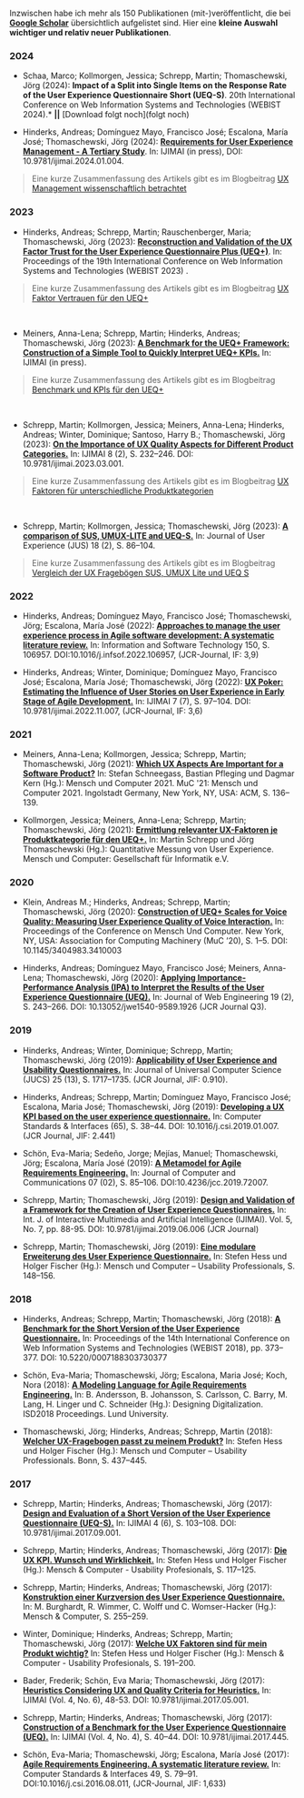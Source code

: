 Inzwischen habe ich mehr als 150 Publikationen (mit-)veröffentlicht, die bei [**Google Scholar**](https://scholar.google.de/citations?sortby=pubdate&hl=de&user=-Oj8JzgAAAAJ) übersichtlich aufgelistet sind. Hier eine **kleine Auswahl wichtiger und relativ neuer Publikationen**.

### 2024 ###
* Schaa, Marco; Kollmorgen, Jessica; Schrepp, Martin; Thomaschewski, Jörg (2024): __Impact of a Split into Single Items on the Response Rate of the User Experience Questionnaire Short (UEQ-S)__. 20th International Conference on Web Information Systems and Technologies (WEBIST 2024).* **||** [Download folgt noch](folgt noch)


* Hinderks, Andreas; Domínguez Mayo, Francisco José; Escalona, María José; Thomaschewski, Jörg (2024): [**Requirements for User Experience Management - A Tertiary Study**](https://reunir.unir.net/bitstream/handle/123456789/16005/ip2024_01_004.pdf). In: IJIMAI (in press), DOI: 10.9781/ijimai.2024.01.004.
> Eine kurze Zusammenfassung des Artikels gibt es im Blogbeitrag [UX Management wissenschaftlich betrachtet](https://thomaschewski.de/2024/03/15/ux-management-wissenschaftlich-betrachtet/)


### 2023 ###
* Hinderks, Andreas; Schrepp, Martin; Rauschenberger, Maria; Thomaschewski, Jörg (2023): [**Reconstruction and Validation of the UX Factor Trust for the User Experience Questionnaire Plus (UEQ+)**](https://www.scitepress.org/Papers/2023/121867/121867.pdf). In: Proceedings of the 19th International Conference on Web Information Systems and Technologies (WEBIST 2023) .
> Eine kurze Zusammenfassung des Artikels gibt es im Blogbeitrag [UX Faktor Vertrauen für den UEQ+](https://thomaschewski.de/2023/12/10/ux-faktor-vertrauen-f%C3%BCr-den-ueq/)

<br>

* Meiners, Anna-Lena; Schrepp, Martin; Hinderks, Andreas; Thomaschewski, Jörg (2023): [**A Benchmark for the UEQ+ Framework: Construction of a Simple Tool to Quickly Interpret UEQ+ KPIs.**](https://www.ijimai.org/journal/bibcite/reference/3316)  In: IJIMAI (in press).
> Eine kurze Zusammenfassung des Artikels gibt es im Blogbeitrag [Benchmark und KPIs für den UEQ+](https://thomaschewski.de/2023/12/09/benchmark-und-kpis-f%C3%BCr-den-ueq/)

<br>

* Schrepp, Martin; Kollmorgen, Jessica; Meiners, Anna-Lena; Hinderks, Andreas; Winter, Dominique; Santoso, Harry B.; Thomaschewski, Jörg (2023): [**On the Importance of UX Quality Aspects for Different Product Categories.**](https://www.ijimai.org/journal/bibcite/reference/3288) In: IJIMAI 8 (2), S. 232–246. DOI: 10.9781/ijimai.2023.03.001.
> Eine kurze Zusammenfassung des Artikels gibt es im Blogbeitrag [UX Faktoren für unterschiedliche Produktkategorien](https://thomaschewski.de/2023/12/09/ux-faktoren-f%C3%BCr-unterschiedliche-produktkategorien/)

<br>


* Schrepp, Martin; Kollmorgen, Jessica; Thomaschewski, Jörg (2023): [**A comparison of SUS, UMUX-LITE and UEQ-S.**](https://uxpajournal.org/sus-umux-lite-ueq-s/) In: Journal of User Experience (JUS) 18 (2), S. 86–104. 
> Eine kurze Zusammenfassung des Artikels gibt es im Blogbeitrag [Vergleich der UX Fragebögen SUS, UMUX Lite und UEQ S](https://thomaschewski.de/2023/12/01/vergleich-der-ux-frageb%C3%B6gen-sus-umux-lite-und-ueq-s/)



### 2022 ###

* Hinderks, Andreas; Domínguez Mayo, Francisco José; Thomaschewski, Jörg; Escalona, María José (2022): [**Approaches to manage the user experience process in Agile software development: A systematic literature review.**](https://idus.us.es/handle/11441/144291?locale-attribute=en)  In: Information and Software Technology 150, S. 106957. DOI:10.1016/j.infsof.2022.106957, (JCR-Journal, IF: 3,9)

* Hinderks, Andreas; Winter, Dominique; Domínguez Mayo, Francisco José; Escalona, María José; Thomaschewski, Jörg (2022): [**UX Poker: Estimating the Influence of User Stories on User Experience in Early Stage of Agile Development.**](https://www.ijimai.org/journal/bibcite/reference/3220)  In: IJIMAI 7 (7), S. 97–104. DOI: 10.9781/ijimai.2022.11.007, (JCR-Journal, IF: 3,6)

### 2021 ###

* Meiners, Anna-Lena; Kollmorgen, Jessica; Schrepp, Martin; Thomaschewski, Jörg (2021): [**Which UX Aspects Are Important for a Software Product?**](https://www.researchgate.net/publication/354562436_Which_UX_Aspects_Are_Important_for_a_Software_Product_Importance_Ratings_of_UX_Aspects_for_Software_Products_for_Measurement_with_the_UEQ)  In: Stefan Schneegass, Bastian Pfleging und Dagmar Kern (Hg.): Mensch und Computer 2021. MuC '21: Mensch und Computer 2021. Ingolstadt Germany, New York, NY, USA: ACM, S. 136–139.

* Kollmorgen, Jessica; Meiners, Anna-Lena; Schrepp, Martin; Thomaschewski, Jörg (2021): [**Ermittlung relevanter UX-Faktoren je Produktkategorie für den UEQ+.**](https://www.researchgate.net/publication/352995155_Ermittlung_relevanter_UX-Faktoren_je_Produktkategorie_fur_den_UEQ)  In: Martin Schrepp und Jörg Thomaschewski (Hg.): Quantitative Messung von User Experience. Mensch und Computer: Gesellschaft für Informatik e.V.

### 2020 ###

* Klein, Andreas M.; Hinderks, Andreas; Schrepp, Martin; Thomaschewski, Jörg (2020): [**Construction of UEQ+ Scales for Voice Quality: Measuring User Experience Quality of Voice Interaction.**](https://idus.us.es/handle/11441/105211)  In: Proceedings of the Conference on Mensch Und Computer. New York, NY, USA: Association for Computing Machinery (MuC ’20), S. 1–5. DOI: 10.1145/3404983.3410003

* Hinderks, Andreas; Domínguez Mayo, Francisco José; Meiners, Anna-Lena; Thomaschewski, Jörg (2020): [**Applying Importance-Performance Analysis (IPA) to Interpret the Results of the User Experience Questionnaire (UEQ).**](https://idus.us.es/handle/11441/105508)  In: Journal of Web Engineering 19 (2), S. 243–266. DOI: 10.13052/jwe1540-9589.1926 (JCR Journal Q3).

### 2019 ###

* Hinderks, Andreas; Winter, Dominique; Schrepp, Martin; Thomaschewski, Jörg (2019): [**Applicability of User Experience and Usability Questionnaires.**]( http://www.jucs.org/jucs_25_13/applicability_of_user_experience)  In: Journal of Universal Computer Science (JUCS) 25 (13), S. 1717–1735. (JCR Journal, JIF: 0.910).

* Hinderks, Andreas; Schrepp, Martin; Domínguez Mayo, Francisco José; Escalona, Maria José; Thomaschewski, Jörg (2019): [**Developing a UX KPI based on the user experience questionnaire.**](https://idus.us.es/handle/11441/105435?locale-attribute=en)  In: Computer Standards & Interfaces (65), S. 38–44. DOI: 10.1016/j.csi.2019.01.007. (JCR Journal, JIF: 2.441)

* Schön, Eva-Maria; Sedeño, Jorge; Mejías, Manuel; Thomaschewski, Jörg; Escalona, María José (2019): [**A Metamodel for Agile Requirements Engineering.**](https://idus.us.es/handle/11441/102454)  In: Journal of Computer and Communications 07 (02), S. 85–106. DOI:10.4236/jcc.2019.72007. 

* Schrepp, Martin; Thomaschewski, Jörg (2019): [**Design and Validation of a Framework for the Creation of User Experience Questionnaires.**](https://www.ijimai.org/journal/node/3211)  In: Int. J. of Interactive Multimedia and Artificial Intelligence (IJIMAI). Vol. 5, No. 7, pp. 88-95. DOI: 10.9781/ijimai.2019.06.006 (JCR Journal)

* Schrepp, Martin; Thomaschewski, Jörg (2019): [**Eine modulare Erweiterung des User Experience Questionnaire.**](https://dl.gi.de/bitstream/handle/20.500.12116/24466/muc2019-up-0108.pdf)  In: Stefen Hess und Holger Fischer (Hg.): Mensch und Computer – Usability Professionals, S. 148–156.

### 2018 ###

* Hinderks, Andreas; Schrepp, Martin; Thomaschewski, Jörg (2018): [**A Benchmark for the Short Version of the User Experience Questionnaire.**](https://www.researchgate.net/publication/327473482_A_Benchmark_for_the_Short_Version_of_the_User_Experience_Questionnaire)   In: Proceedings of the 14th International Conference on Web Information Systems and Technologies (WEBIST 2018), pp. 373–377. DOI: 10.5220/0007188303730377

* Schön, Eva-Maria; Thomaschewski, Jörg; Escalona, Maria José; Koch, Nora (2018): [**A Modeling Language for Agile Requirements Engineering.**](https://idus.us.es/handle/11441/88295)  In: B. Andersson, B. Johansson, S. Carlsson, C. Barry, M. Lang, H. Linger und C. Schneider (Hg.): Designing Digitalization. ISD2018 Proceedings. Lund University.

* Thomaschewski, Jörg; Hinderks, Andreas; Schrepp, Martin (2018): [**Welcher UX-Fragebogen passt zu meinem Produkt?**](https://dl.gi.de/bitstream/handle/20.500.12116/16786/Beitrag_150_final__a.pdf)  In: Stefen Hess und Holger Fischer (Hg.): Mensch und Computer – Usability Professionals. Bonn, S. 437–445.

### 2017 ###

* Schrepp, Martin; Hinderks, Andreas; Thomaschewski, Jörg (2017): [**Design and Evaluation of a Short Version of the User Experience Questionnaire (UEQ-S).**](https://www.ijimai.org/journal/node/1838) In: IJIMAI 4 (6), S. 103–108. DOI: 10.9781/ijimai.2017.09.001. 

* Schrepp, Martin; Hinderks, Andreas; Thomaschewski, Jörg (2017): [**Die UX KPI. Wunsch und Wirklichkeit.**](https://dl.gi.de/bitstream/handle/20.500.12116/5770/2017_UP_002.pdf)  In: Stefen Hess und Holger Fischer (Hg.): Mensch & Computer - Usability Profesionals, S. 117–125. 

* Schrepp, Martin; Hinderks, Andreas; Thomaschewski, Jörg (2017): [**Konstruktion einer Kurzversion des User Experience Questionnaire.**](https://dl.gi.de/bitstream/handle/20.500.12116/3292/2017_MCI_006.pdf)  In: M. Burghardt, R. Wimmer, C. Wolff und C. Womser-Hacker (Hg.): Mensch & Computer, S. 255–259. 

* Winter, Dominique; Hinderks, Andreas; Schrepp, Martin; Thomaschewski, Jörg (2017): [**Welche UX Faktoren sind für mein Produkt wichtig?**](https://dl.gi.de/bitstream/handle/20.500.12116/5770/2017_UP_002.pdf)  In: Stefen Hess und Holger Fischer (Hg.): Mensch & Computer - Usability Profesionals, S. 191–200. 

* Bader, Frederik; Schön, Eva Maria; Thomaschewski, Jörg (2017): [**Heuristics Considering UX and Quality Criteria for Heuristics.**](https://www.ijimai.org/journal/node/1684)  In: IJIMAI (Vol. 4, No. 6), 48-53. DOI: 10.9781/ijimai.2017.05.001. 

* Schrepp, Martin; Hinderks, Andreas; Thomaschewski, Jörg (2017): [**Construction of a Benchmark for the User Experience Questionnaire (UEQ).**](https://www.ijimai.org/journal/node/1514)  In: IJIMAI (Vol. 4, No. 4), S. 40–44. DOI: 10.9781/ijimai.2017.445. 

* Schön, Eva-Maria; Thomaschewski, Jörg; Escalona, María José (2017): [**Agile Requirements Engineering. A systematic literature review.**](https://idus.us.es/handle/11441/88292)  In: Computer Standards & Interfaces 49, S. 79–91. DOI:10.1016/j.csi.2016.08.011, (JCR-Journal, JIF: 1,633)
